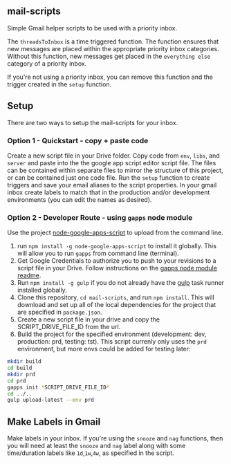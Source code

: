 ## mail-scripts
Simple Gmail helper scripts to be used with a priority inbox. 

The `threadsToInbox` is a time triggered function. The function ensures that new messages are placed within the appropriate priority inbox categories. Without this function, new messages get placed in the `everything else` category of a priority inbox.  

If you're not using a priority inbox, you can remove this function and the trigger created in the `setup` function.

## Setup
There are two ways to setup the mail-scripts for your inbox.

### Option 1 - Quickstart - copy + paste code
Create a new script file in your Drive folder. Copy code from `env`, `libs`, and `server` and paste into the the google app script editor script file. The files can be contained within separate files to mirror the structure of this project, or can be contained just one code file. Run the `setup` function to create triggers and save your email aliases to the script properties. In your gmail inbox create labels to match that in the production and/or development environments (you can edit the names as desired).

### Option 2 - Developer Route - using `gapps` node module
Use the project [node-google-apps-script](https://www.npmjs.com/package/node-google-apps-script) to upload from the command line.

  1. run `npm install -g node-google-apps-script` to install it globally. This will allow you to run `gapps` from   command line (terminal).
  1. Get Google Credentials to authorize you to push to your revisions to a script file in your Drive. Follow   instructions on the [gapps node module readme](https://github.com/danthareja/node-google-apps-script#quickstart).
  1. Run `npm install -g gulp` if you do not already have the [gulp](http://gulpjs.com/) task runner installed   globally.
  1. Clone this repository, `cd mail-scripts`, and run `npm install`. This will download and set up all of the   local dependencies for the project that are specified in `package.json`.
  1. Create a new script file in your drive and copy the SCRIPT_DRIVE_FILE_ID from the url.
  1. Build the project for the specified environment (development: dev, production: prd, testing: tst). This script currenly only uses the `prd` environment, but more envs could be added for testing later:

  ```bash
  mkdir build
  cd build
  mkdir prd
  cd prd
  gapps init *SCRIPT_DRIVE_FILE_ID*
  cd ../..
  gulp upload-latest --env prd
  ```

## Make Labels in Gmail
Make labels in your inbox. If you're using the `snooze` and `nag` functions, then you will need at least the `snooze` and `nag` label along with some time/duration labels like `1d`,`1w`,`4w`, as specified in the script. 